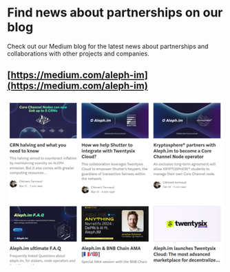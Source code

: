 # Find news about partnerships on our blog

Check out our Medium blog for the latest news about partnerships and collaborations with other projects and companies.

## [https://medium.com/aleph-im](https://medium.com/aleph-im)

[![Stay up to date on our Medium blog!](../assets/images/blog/articles.png)](https://medium.com/aleph-im)